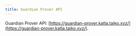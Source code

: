 ```yaml
---
title: Guardian Prover API
---
```


Guardian Prover API: [https://guardian-prover.katla.taiko.xyz/](https://guardian-prover.katla.taiko.xyz/).
